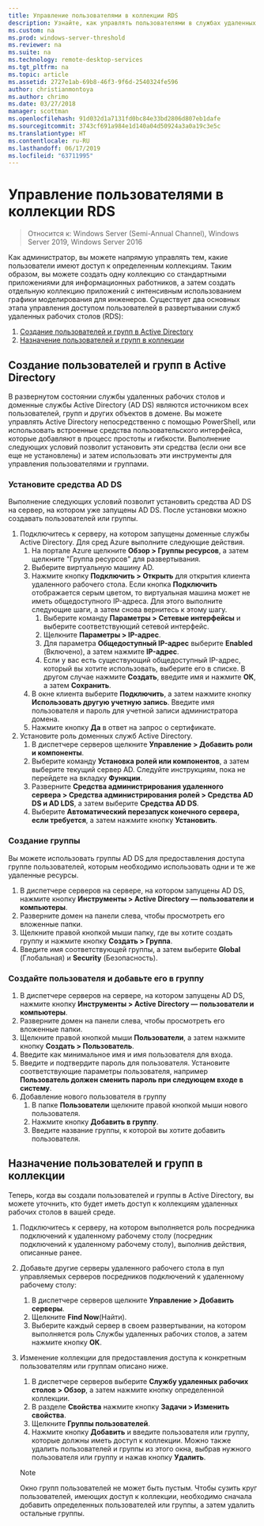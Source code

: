 ```yaml
---
title: Управление пользователями в коллекции RDS
description: Узнайте, как управлять пользователями в службах удаленных рабочих столов.
ms.custom: na
ms.prod: windows-server-threshold
ms.reviewer: na
ms.suite: na
ms.technology: remote-desktop-services
ms.tgt_pltfrm: na
ms.topic: article
ms.assetid: 2727e1ab-69b8-46f3-9f6d-2540324fe596
author: christianmontoya
ms.author: chrimo
ms.date: 03/27/2018
manager: scottman
ms.openlocfilehash: 91d032d1a7131fd0bc84e33bd2806d807eb1dafe
ms.sourcegitcommit: 3743cf691a984e1d140a04d50924a3a0a19c3e5c
ms.translationtype: HT
ms.contentlocale: ru-RU
ms.lasthandoff: 06/17/2019
ms.locfileid: "63711995"
---
```

# <a name="manage-users-in-your-rds-collection"></a>Управление пользователями в коллекции RDS

>Относится к: Windows Server (Semi-Annual Channel), Windows Server 2019, Windows Server 2016

Как администратор, вы можете напрямую управлять тем, какие пользователи имеют доступ к определенным коллекциям. Таким образом, вы можете создать одну коллекцию со стандартными приложениями для информационных работников, а затем создать отдельную коллекцию приложений с интенсивным использованием графики моделирования для инженеров. Существует два основных этапа управления доступом пользователей в развертывании служб удаленных рабочих столов (RDS):

1.  [Создание пользователей и групп в Active Directory](#create-your-users-and-groups-in-active-directory)
2.  [Назначение пользователей и групп в коллекции](#assign-users-and-groups-to-collections)


## <a name="create-your-users-and-groups-in-active-directory"></a>Создание пользователей и групп в Active Directory

В развернутом состоянии службы удаленных рабочих столов и доменные службы Active Directory (AD DS) являются источником всех пользователей, групп и других объектов в домене. Вы можете управлять Active Directory непосредственно с помощью PowerShell, или использовать встроенные средства пользовательского интерфейса, которые добавляют в процесс простоты и гибкости. Выполнение следующих условий позволит установить эти средства (если они все еще не установлены) и затем использовать эти инструменты для управления пользователями и группами.

### <a name="install-ad-ds-tools"></a>Установите средства AD DS

Выполнение следующих условий позволит установить средства AD DS на сервер, на котором уже запущены AD DS. После установки можно создавать пользователей или группы.

1. Подключитесь к серверу, на котором запущены доменные службы Active Directory. Для сред Azure выполните следующие действия.
   1. На портале Azure щелкните **Обзор > Группы ресурсов**, а затем щелкните "Группа ресурсов" для развертывания.
   2. Выберите виртуальную машину AD.
   3. Нажмите кнопку **Подключить > Открыть** для открытия клиента удаленного рабочего стола. Если кнопка **Подключить** отображается серым цветом, то виртуальная машина может не иметь общедоступного IP-адреса. Для этого выполните следующие шаги, а затем снова вернитесь к этому шагу.
      1. Выберите команду **Параметры > Сетевые интерфейсы** и выберите соответствующий сетевой интерфейс.
      2. Щелкните **Параметры > IP-адрес**.
      3. Для параметра **Общедоступный IP-адрес** выберите **Enabled** (Включено), а затем нажмите **IP-адрес**.
      4. Если у вас есть существующий общедоступный IP-адрес, который вы хотите использовать, выберите его в списке. В другом случае нажмите **Создать**, введите имя и нажмите **ОК**, а затем **Сохранить**.
   4. В окне клиента выберите **Подключить**, а затем нажмите кнопку **Использовать другую учетную запись**. Введите имя пользователя и пароль для учетной записи администратора домена.
   5. Нажмите кнопку **Да** в ответ на запрос о сертификате.
2. Установите роль доменных служб Active Directory.
   1. В диспетчере серверов щелкните **Управление > Добавить роли и компоненты**.
   2. Выберите команду **Установка ролей или компонентов**, а затем выберите текущий сервер AD. Следуйте инструкциям, пока не перейдете на вкладку **Функции**.
   3. Разверните **Средства администрирования удаленного сервера > Средства администрирования ролей > Средства AD DS и AD LDS**, а затем выберите **Средства AD DS**.
   4. Выберите **Автоматический перезапуск конечного сервера, если требуется**, а затем нажмите кнопку **Установить**.

### <a name="create-a-group"></a>Создание группы

Вы можете использовать группы AD DS для предоставления доступа группе пользователей, которым необходимо использовать одни и те же удаленные ресурсы.

1. В диспетчере серверов на сервере, на котором запущены AD DS, нажмите кнопку **Инструменты > Active Directory — пользователи и компьютеры**.
2. Разверните домен на панели слева, чтобы просмотреть его вложенные папки.
3. Щелкните правой кнопкой мыши папку, где вы хотите создать группу и нажмите кнопку **Создать > Группа**.
4. Введите имя соответствующей группы, а затем выберите **Global** (Глобальная) и **Security** (Безопасность).

### <a name="create-a-user-and-add-to-a-group"></a>Создайте пользователя и добавьте его в группу
1. В диспетчере серверов на сервере, на котором запущены AD DS, нажмите кнопку **Инструменты > Active Directory — пользователи и компьютеры**.
2. Разверните домен на панели слева, чтобы просмотреть его вложенные папки.
3. Щелкните правой кнопкой мыши **Пользователи**, а затем нажмите кнопку **Создать > Пользователь**.
4. Введите как минимальное имя и имя пользователя для входа.
5. Введите и подтвердите пароль для пользователя. Установите соответствующие параметры пользователя, например **Пользователь должен сменить пароль при следующем входе в систему**.
6. Добавление нового пользователя в группу
   1. В папке **Пользователи** щелкните правой кнопкой мыши нового пользователя.
   2. Нажмите кнопку **Добавить в группу**.
   3. Введите название группы, к которой вы хотите добавить пользователя.

## <a name="assign-users-and-groups-to-collections"></a>Назначение пользователей и групп в коллекции
Теперь, когда вы создали пользователей и группы в Active Directory, вы можете уточнить, кто будет иметь доступ к коллекциям удаленных рабочих столов в вашей среде.

1. Подключитесь к серверу, на котором выполняется роль посредника подключений к удаленному рабочему столу (посредник подключений к удаленному рабочему столу), выполнив действия, описанные ранее.
2. Добавьте другие серверы удаленного рабочего стола в пул управляемых серверов посредников подключений к удаленному рабочему столу:
   1. В диспетчере серверов щелкните **Управление > Добавить серверы**.
   2. Щелкните **Find Now**(Найти).
   3. Выберите каждый сервер в своем развертывании, на котором выполняется роль Службы удаленных рабочих столов, а затем нажмите кнопку **ОК**.
3. Изменение коллекции для предоставления доступа к конкретным пользователям или группам описано ниже.
   1. В диспетчере серверов выберите **Службу удаленных рабочих столов > Обзор**, а затем нажмите кнопку определенной коллекции.
   2. В разделе **Свойства** нажмите кнопку **Задачи > Изменить свойства**.
   3. Щелкните **Группы пользователей**.
   4. Нажмите кнопку **Добавить** и введите пользователя или группу, которые должны иметь доступ к коллекции. Можно также удалить пользователей и группы из этого окна, выбрав нужного пользователя или группу и нажав кнопку **Удалить**. 
   
   >[!NOTE] 
   > Окно групп пользователей не может быть пустым. Чтобы сузить круг пользователей, имеющих доступ к коллекции, необходимо сначала добавить определенных пользователей или группы, а затем удалить остальные группы.
